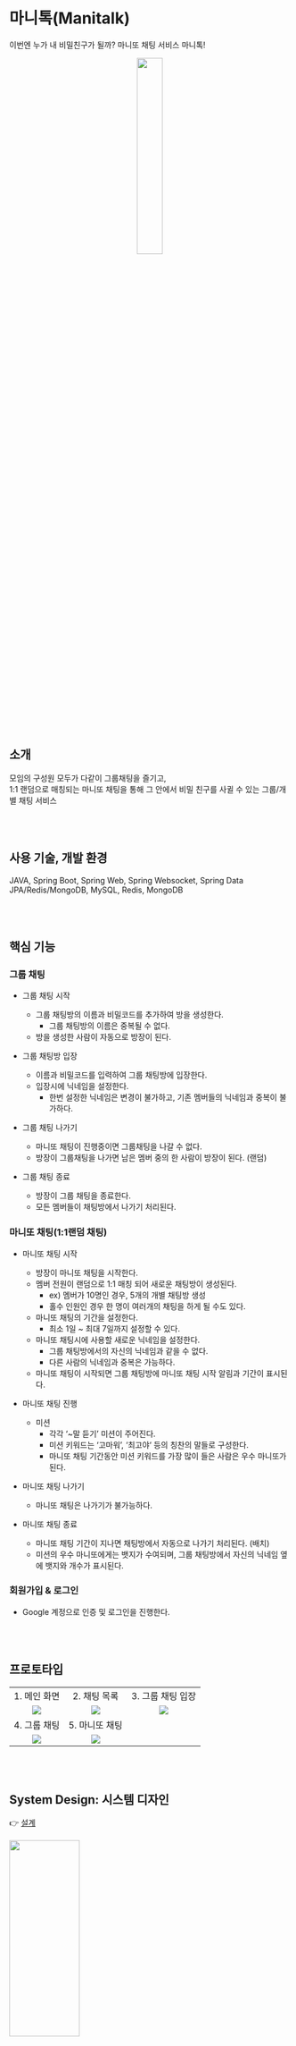 # 마니톡(Manitalk)
이번엔 누가 내 비밀친구가 될까? 마니또 채팅 서비스 마니톡!

<p align="center">
    <img src="https://github.com/f-lab-edu/manitalk/assets/31975535/ea7d496f-eecf-4ee0-9c9f-74a36397cd1e" width="30%" height="30%"/>   
</p>

<br>

## 소개

모임의 구성원 모두가 다같이 그룹채팅을 즐기고,   
1:1 랜덤으로 매칭되는 마니또 채팅을 통해 그 안에서 비밀 친구를 사귈 수 있는 그룹/개별 채팅 서비스

<br>
<br>

## 사용 기술, 개발 환경
JAVA,
Spring Boot, Spring Web, Spring Websocket, Spring Data JPA/Redis/MongoDB,
MySQL, Redis, MongoDB

<br>
<br>

## 핵심 기능

### 그룹 채팅

- 그룹 채팅 시작
    - 그룹 채팅방의 이름과 비밀코드를 추가하여 방을 생성한다.
        - 그룹 채팅방의 이름은 중복될 수 없다.
    - 방을 생성한 사람이 자동으로 방장이 된다.


- 그룹 채팅방 입장
    - 이름과 비밀코드를 입력하여 그룹 채팅방에 입장한다.
    - 입장시에 닉네임을 설정한다.
        - 한번 설정한 닉네임은 변경이 불가하고, 기존 멤버들의 닉네임과 중복이 불가하다.

- 그룹 채팅 나가기
    - 마니또 채팅이 진행중이면 그룹채팅을 나갈 수 없다.
    - 방장이 그룹채팅을 나가면 남은 멤버 중의 한 사람이 방장이 된다. (랜덤)  

- 그룹 채팅 종료
    - 방장이 그룹 채팅을 종료한다.
    - 모든 멤버들이 채팅방에서 나가기 처리된다.


    
### 마니또 채팅(1:1랜덤 채팅)

- 마니또 채팅 시작
    - 방장이 마니또 채팅을 시작한다.
    - 멤버 전원이 랜덤으로 1:1 매칭 되어 새로운 채팅방이 생성된다.
        - ex) 멤버가 10명인 경우, 5개의 개별 채팅방 생성
        - 홀수 인원인 경우 한 명이 여러개의 채팅을 하게 될 수도 있다.
    - 마니또 채팅의 기간을 설정한다.
        - 최소 1일 ~ 최대 7일까지 설정할 수 있다.
    - 마니또 채팅시에 사용할 새로운 닉네임을 설정한다.
        - 그룹 채팅방에서의 자신의 닉네임과 같을 수 없다.
        - 다른 사람의 닉네임과 중복은 가능하다.
    - 마니또 채팅이 시작되면 그룹 채팅방에 마니또 채팅 시작 알림과 기간이 표시된다.


- 마니또 채팅 진행
    - 미션
        - 각각 ‘~말 듣기’ 미션이 주어진다.
        - 미션 키워드는 ‘고마워’, ‘최고야‘ 등의 칭찬의 말들로 구성한다.
        - 마니또 채팅 기간동안 미션 키워드를 가장 많이 들은 사람은 우수 마니또가 된다.

- 마니또 채팅 나가기
    - 마니또 채팅은 나가기가 불가능하다.

- 마니또 채팅 종료
    - 마니또 채팅 기간이 지나면 채팅방에서 자동으로 나가기 처리된다. (배치)
    - 미션의 우수 마니또에게는 뱃지가 수여되며, 그룹 채팅방에서 자신의 닉네임 옆에 뱃지와 개수가 표시된다.

### 회원가입 & 로그인

- Google 계정으로 인증 및 로그인을 진행한다.

<br>
<br>

## 프로토타입
<table>
    <tr>
        <td align="center">1. 메인 화면</td>
        <td align="center">2. 채팅 목록</td>
        <td align="center">3. 그룹 채팅 입장</td>
    </tr>
    <tr>
        <td align="center"><img src="https://github.com/user-attachments/assets/6bd81862-c995-46d8-ad39-783061d0e2f3"/></td>
        <td align="center"><img src="https://github.com/user-attachments/assets/42657f03-91cb-464a-8a1a-1b4e45cb03b1"/></td>
        <td align="center"><img src="https://github.com/user-attachments/assets/ffaa13a9-6ec8-4a1c-a723-ab55071a5a9f"/></td>
    </tr>
    <tr>
        <td align="center">4. 그룹 채팅</td>
        <td align="center">5. 마니또 채팅</td>
    </tr>
    <tr>
        <td align="center"><img src="https://github.com/user-attachments/assets/996af053-1c48-4101-840b-a27ce0df7441"/></td>
        <td align="center"><img src="https://github.com/user-attachments/assets/6e024705-a3dd-4f6d-aa06-07ae0d8658a9"/></td>
    </tr>
</table>

<br>
<br>

## System Design: 시스템 디자인
👉 [설계](https://github.com/f-lab-edu/manitalk/wiki/System-Design:-%EC%84%A4%EA%B3%84) <br><br>
<img src="https://github.com/user-attachments/assets/beeca749-f53e-4cee-811d-39d74ba2871e" width="50%" height="30%"/>

👉 [Database: ERD](https://github.com/f-lab-edu/manitalk/wiki/System-Design:-Database-(ERD))<br><br>
<img src="https://github.com/user-attachments/assets/e0e20e8e-a7be-4180-9b3e-b9d264d1bd8c" width="50%" height="30%"/>

<br>

## Sequence Diagram: 시퀀스 다이어그램
👉 [그룹 채팅](https://github.com/f-lab-edu/manitalk/wiki/Sequence-Diagram:-%EA%B7%B8%EB%A3%B9-%EC%B1%84%ED%8C%85)<br>
👉 [마니또 채팅](https://github.com/f-lab-edu/manitalk/wiki/Sequence-Diagram:-%EB%A7%88%EB%8B%88%EB%98%90-%EC%B1%84%ED%8C%85)<br>
👉 [메시지 수발신](https://github.com/f-lab-edu/manitalk/wiki/Sequence-Diagram:-%EB%A9%94%EC%8B%9C%EC%A7%80-%EC%88%98%EB%B0%9C%EC%8B%A0)<br><br>
<table>
    <tr>
        <td align="center"><img src="https://github.com/user-attachments/assets/443dab9d-9224-4986-913b-261e59309a3c"/></td>
        <td align="center"><img src="https://github.com/user-attachments/assets/8cb403d5-eed2-4359-9ed5-1588f23f4574"/></td>
        <td align="center"><img src="https://github.com/user-attachments/assets/d13b05b7-941b-4e7d-8028-460b9a2cf821"/></td>
    </tr>
</table>
